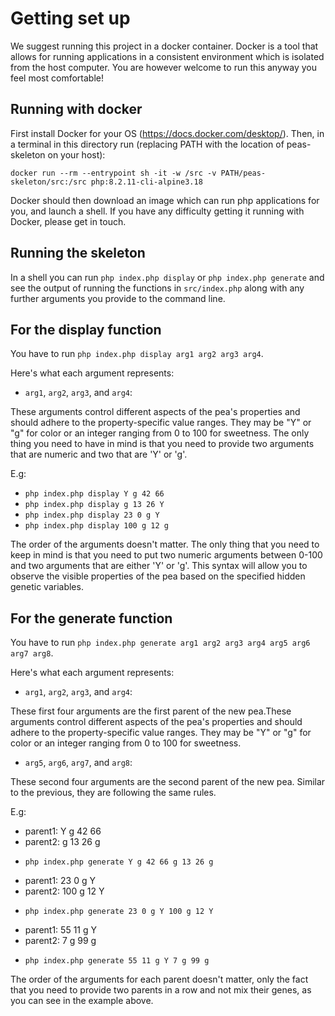 # Getting set up

We suggest running this project in a docker container. Docker is a tool that allows for running applications in a
consistent environment which is isolated from the host computer. You are however welcome to run this anyway you feel most
comfortable!

## Running with docker

First install Docker for your OS (https://docs.docker.com/desktop/). Then, in a terminal in this directory run (replacing
PATH with the location of peas-skeleton on your host):

`docker run --rm --entrypoint sh -it -w /src -v PATH/peas-skeleton/src:/src php:8.2.11-cli-alpine3.18`

Docker should then download an image which can run php applications for you, and launch a shell. If you have any difficulty
getting it running with Docker, please get in touch.

## Running the skeleton

In a shell you can run `php index.php display` or `php index.php generate` and see the output of running the functions
in `src/index.php` along with any further arguments you provide to the command line.

## For the display function

You have to run `php index.php display arg1 arg2 arg3 arg4`.

Here's what each argument represents:

- `arg1`, `arg2`, `arg3`, and `arg4`:

These arguments control different aspects of the pea's properties and should adhere to the property-specific value ranges.
They may be "Y" or "g" for color or an integer ranging from 0 to 100 for sweetness.
The only thing you need to have in mind is that you need to provide two arguments that are numeric and two that are 'Y' or 'g'.

E.g:

- `php index.php display Y g 42 66`
- `php index.php display g 13 26 Y`
- `php index.php display 23 0 g Y`
- `php index.php display 100 g 12 g`

The order of the arguments doesn't matter. The only thing that you need to keep in mind is that you need to put two numeric
arguments between 0-100 and two arguments that are either 'Y' or 'g'.
This syntax will allow you to observe the visible properties of the pea based on the specified hidden genetic variables.

## For the generate function

You have to run `php index.php generate arg1 arg2 arg3 arg4 arg5 arg6 arg7 arg8`.

Here's what each argument represents:

- `arg1`, `arg2`, `arg3`, and `arg4`:

These first four arguments are the first parent of the new pea.These arguments control different aspects of the pea's properties and should adhere to the property-specific value ranges.
They may be "Y" or "g" for color or an integer ranging from 0 to 100 for sweetness.

- `arg5`, `arg6`, `arg7`, and `arg8`:

These second four arguments are the second parent of the new pea. Similar to the previous, they are following the same rules.

E.g:

- parent1: Y g 42 66
- parent2: g 13 26 g

* `php index.php generate Y g 42 66 g 13 26 g`

- parent1: 23 0 g Y
- parent2: 100 g 12 Y

* `php index.php generate 23 0 g Y 100 g 12 Y`

- parent1: 55 11 g Y
- parent2: 7 g 99 g

* `php index.php generate 55 11 g Y 7 g 99 g`

The order of the arguments for each parent doesn't matter, only the fact that you need to provide
two parents in a row and not mix their genes, as you can see in the example above.
